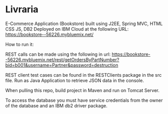 # Livraria
E-Commerce Application (Bookstore) built using J2EE, Spring MVC, HTML CSS JS, DB2
Deployed on IBM Cloud at the following URL: https://bookstore--56226.mybluemix.net/

How to run it:

REST calls can be made using the following in url: https://bookstore--56226.mybluemix.net/rest/getOrdersByPartNumber?bid=b001&username=Partner&password=destruction 

REST client test cases can be found in the RESTClients package in the src file. Run as Java Application to retrieve JSON data in the console. 

When pulling this repo, build project in Maven and run on Tomcat Server. 

To access the database you must have service credentials from the owner of the database and an IBM db2 driver package.






